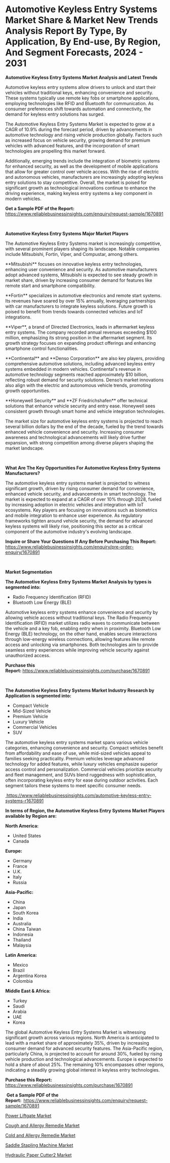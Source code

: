 <p><h1>Automotive Keyless Entry Systems Market Share & Market New Trends Analysis Report By Type, By Application, By End-use, By Region, And Segment Forecasts, 2024 - 2031</h1></p><p><strong>Automotive Keyless Entry Systems Market Analysis and Latest Trends</strong></p>
<p><p>Automotive keyless entry systems allow drivers to unlock and start their vehicles without traditional keys, enhancing convenience and security. These systems typically use remote key fobs or smartphone applications, employing technologies like RFID and Bluetooth for communication. As consumer preferences shift towards automation and connectivity, the demand for keyless entry solutions has surged.</p><p>The Automotive Keyless Entry Systems Market is expected to grow at a CAGR of 10.9% during the forecast period, driven by advancements in automotive technology and rising vehicle production globally. Factors such as increased focus on vehicle security, growing demand for premium vehicles with advanced features, and the incorporation of smart technologies are propelling this market forward. </p><p>Additionally, emerging trends include the integration of biometric systems for enhanced security, as well as the development of mobile applications that allow for greater control over vehicle access. With the rise of electric and autonomous vehicles, manufacturers are increasingly adopting keyless entry solutions to stay competitive. Overall, the market is poised for significant growth as technological innovations continue to enhance the driving experience, making keyless entry systems a key component in modern vehicles.</p></p>
<p><strong>Get a Sample PDF of the Report:&nbsp;</strong> <a href="https://www.reliablebusinessinsights.com/enquiry/request-sample/1670891?utm_campaign=60&utm_medium=2&utm_source=Github&utm_content=ia&utm_term=02112024&utm_id=automotive-keyless-entry-systems">https://www.reliablebusinessinsights.com/enquiry/request-sample/1670891</a></p>
<p>&nbsp;</p>
<p><strong>Automotive Keyless Entry Systems Major Market Players</strong></p>
<p><p>The Automotive Keyless Entry Systems market is increasingly competitive, with several prominent players shaping its landscape. Notable companies include Mitsubishi, Fortin, Viper, and Compustar, among others.</p><p>**Mitsubishi** focuses on innovative keyless entry technologies, enhancing user convenience and security. As automotive manufacturers adopt advanced systems, Mitsubishi is expected to see steady growth in market share, driven by increasing consumer demand for features like remote start and smartphone compatibility.</p><p>**Fortin** specializes in automotive electronics and remote start systems. Its revenues have soared by over 15% annually, leveraging partnerships with car manufacturers to integrate keyless solutions. Future growth is poised to benefit from trends towards connected vehicles and IoT integrations.</p><p>**Viper**, a brand of Directed Electronics, leads in aftermarket keyless entry systems. The company recorded annual revenues exceeding $100 million, emphasizing its strong position in the aftermarket segment. Its growth strategy focuses on expanding product offerings and enhancing smartphone control functionalities.</p><p>**Continental** and **Denso Corporation** are also key players, providing comprehensive automotive solutions, including advanced keyless entry systems embedded in modern vehicles. Continental's revenue in automotive technology segments reached approximately $10 billion, reflecting robust demand for security solutions. Denso’s market innovations also align with the electric and autonomous vehicle trends, promoting growth opportunities.</p><p>**Honeywell Security** and **ZF Friedrichshafen** offer technical solutions that enhance vehicle security and entry ease. Honeywell sees consistent growth through smart home and vehicle integration technologies.</p><p>The market size for automotive keyless entry systems is projected to reach several billion dollars by the end of the decade, fueled by the trend towards enhanced vehicle convenience and security. Increasing consumer awareness and technological advancements will likely drive further expansion, with strong competition among diverse players shaping the market landscape.</p></p>
<p>&nbsp;</p>
<p><strong>What Are The Key Opportunities For Automotive Keyless Entry Systems Manufacturers?</strong></p>
<p><p>The automotive keyless entry systems market is projected to witness significant growth, driven by rising consumer demand for convenience, enhanced vehicle security, and advancements in smart technology. The market is expected to expand at a CAGR of over 10% through 2028, fueled by increasing adoption in electric vehicles and integration with IoT ecosystems. Key players are focusing on innovations such as biometrics and mobile integration to enhance user experience. As regulatory frameworks tighten around vehicle security, the demand for advanced keyless systems will likely rise, positioning this sector as a critical component of the automotive industry's evolving landscape.</p></p>
<p><strong>Inquire or Share Your Questions If Any Before Purchasing This Report:</strong> <a href="https://www.reliablebusinessinsights.com/enquiry/pre-order-enquiry/1670891?utm_campaign=60&utm_medium=2&utm_source=Github&utm_content=ia&utm_term=02112024&utm_id=automotive-keyless-entry-systems">https://www.reliablebusinessinsights.com/enquiry/pre-order-enquiry/1670891</a></p>
<p>&nbsp;</p>
<p><strong>Market Segmentation</strong></p>
<p><strong>The Automotive Keyless Entry Systems Market Analysis by types is segmented into:</strong></p>
<p><ul><li>Radio Frequency Identification (RFID)</li><li>Bluetooth Low Energy (BLE)</li></ul></p>
<p><p>Automotive keyless entry systems enhance convenience and security by allowing vehicle access without traditional keys. The Radio Frequency Identification (RFID) market utilizes radio waves to communicate between the vehicle and a key fob, enabling entry when in proximity. Bluetooth Low Energy (BLE) technology, on the other hand, enables secure interactions through low-energy wireless connections, allowing features like remote access and unlocking via smartphones. Both technologies aim to provide seamless entry experiences while improving vehicle security against unauthorized access.</p></p>
<p><strong>Purchase this Report:&nbsp;</strong><a href="https://www.reliablebusinessinsights.com/purchase/1670891?utm_campaign=60&utm_medium=2&utm_source=Github&utm_content=ia&utm_term=02112024&utm_id=automotive-keyless-entry-systems">https://www.reliablebusinessinsights.com/purchase/1670891</a></p>
<p>&nbsp;</p>
<p><strong>The Automotive Keyless Entry Systems Market Industry Research by Application is segmented into:</strong></p>
<p><ul><li>Compact Vehicle</li><li>Mid-Sized Vehicle</li><li>Premium Vehicle</li><li>Luxury Vehicle</li><li>Commercial Vehicles</li><li>SUV</li></ul></p>
<p><p>The automotive keyless entry systems market spans various vehicle categories, enhancing convenience and security. Compact vehicles benefit from affordability and ease of use, while mid-sized vehicles appeal to families seeking practicality. Premium vehicles leverage advanced technology for added features, while luxury vehicles emphasize superior access control and personalization. Commercial vehicles prioritize security and fleet management, and SUVs blend ruggedness with sophistication, often incorporating keyless entry for ease during outdoor activities. Each segment tailors these systems to meet specific consumer needs.</p></p>
<p><a href="https://www.reliablebusinessinsights.com/automotive-keyless-entry-systems-r1670891?utm_campaign=60&utm_medium=2&utm_source=Github&utm_content=ia&utm_term=02112024&utm_id=automotive-keyless-entry-systems">&nbsp;https://www.reliablebusinessinsights.com/automotive-keyless-entry-systems-r1670891</a></p>
<p><strong>In terms of Region, the Automotive Keyless Entry Systems Market Players available by Region are:</strong></p>
<p>
    <p> <strong> North America: </strong>
        <ul>
            <li>United States</li>
            <li>Canada</li>
        </ul>
        </p> 
    <p> <strong> Europe: </strong>
        <ul>
            <li>Germany</li>
            <li>France</li>
            <li>U.K.</li>
            <li>Italy</li>
            <li>Russia</li>
        </ul>
        </p> 
    <p> <strong> Asia-Pacific: </strong>
        <ul>
            <li>China</li>
            <li>Japan</li>
            <li>South Korea</li>
            <li>India</li>
            <li>Australia</li>
            <li>China Taiwan</li>
            <li>Indonesia</li>
            <li>Thailand</li>
            <li>Malaysia</li>
        </ul>
        </p> 
    <p> <strong> Latin America: </strong>
        <ul>
            <li>Mexico</li>
            <li>Brazil</li>
            <li>Argentina Korea</li>
            <li>Colombia</li>
        </ul>
        </p> 
    <p> <strong> Middle East & Africa: </strong>
        <ul>
            <li>Turkey</li>
            <li>Saudi</li>
            <li>Arabia</li>
            <li>UAE</li>
            <li>Korea</li>
        </ul>
    </p>
    </p>
<p><p>The global Automotive Keyless Entry Systems Market is witnessing significant growth across various regions. North America is anticipated to lead with a market share of approximately 35%, driven by increasing consumer demand for advanced security features. The Asia-Pacific region, particularly China, is projected to account for around 30%, fueled by rising vehicle production and technological advancements. Europe is expected to hold a share of about 25%. The remaining 10% encompasses other regions, indicating a steadily growing global interest in keyless entry technologies.</p></p>
<p><strong>Purchase this Report: </strong><a href="https://www.reliablebusinessinsights.com/purchase/1670891?utm_campaign=60&utm_medium=2&utm_source=Github&utm_content=ia&utm_term=02112024&utm_id=automotive-keyless-entry-systems">https://www.reliablebusinessinsights.com/purchase/1670891</a></p>
<p>&nbsp;<strong>Get a Sample PDF of the Report:&nbsp;&nbsp;</strong><a href="https://www.reliablebusinessinsights.com/enquiry/request-sample/1670891?utm_campaign=60&utm_medium=2&utm_source=Github&utm_content=ia&utm_term=02112024&utm_id=automotive-keyless-entry-systems">https://www.reliablebusinessinsights.com/enquiry/request-sample/1670891</a></p>
<p><strong></strong></p>
<p><p><a href="https://github.com/liz10hnbracht/Market-Research-Report-List-1/blob/main/power-liftgate-market.md?utm_campaign=60&utm_medium=2&utm_source=Github&utm_content=ia&utm_term=02112024&utm_id=automotive-keyless-entry-systems">Power Liftgate Market</a></p><p><a href="https://www.linkedin.com/pulse/investing-cough-allergy-remedie-market-trends-leading-wfsve?utm_campaign=60&utm_medium=2&utm_source=Github&utm_content=ia&utm_term=02112024&utm_id=automotive-keyless-entry-systems">Cough and Allergy Remedie Market</a></p><p><a href="https://www.linkedin.com/pulse/cold-allergy-remedie-market-transformation-comparative-ch4ie?utm_campaign=60&utm_medium=2&utm_source=Github&utm_content=ia&utm_term=02112024&utm_id=automotive-keyless-entry-systems">Cold and Allergy Remedie Market</a></p><p><a href="https://issuu.com/reportprime-2/docs/saddle-stapling-machine-market-size_71bef5af85aae4?utm_campaign=60&utm_medium=2&utm_source=Github&utm_content=ia&utm_term=02112024&utm_id=automotive-keyless-entry-systems">Saddle Stapling Machine Market</a></p><p><a href="https://issuu.com/reportprime-2/docs/hydraulic-paper-cutter2-market-size_1e2e63c6aa5e01?utm_campaign=60&utm_medium=2&utm_source=Github&utm_content=ia&utm_term=02112024&utm_id=automotive-keyless-entry-systems">Hydraulic Paper Cutter2 Market</a></p></p>